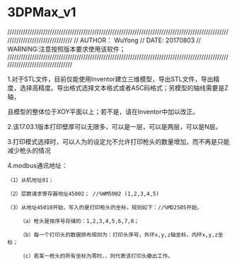 # 3DPMax_v1
////////////////////////////////////////////////////////////////////////////////////////////////////////////////////////////////
//     AUTHOR： WuYong
//     DATE: 20170803
//     WARNING:注意按照版本要求使用该软件；
////////////////////////////////////////////////////////////////////////////////////////////////////////////////////////////////


1.对于STL文件，目前仅能使用Inventor建立三维模型，导出STL文件，导出精度，选择高精度。导出格式选择文本格式或者ASC码格式；另模型的轴线需要是Z轴，

且模型的整体位于XOY平面以上；若不是，请在Inventor中加以改正。

2.该17.03.1版本打印壁厚可以无限多，可以是一层，可以是两层，可以是N层。

3.打印模式选择时，可以人为的设定允不允许打印枪头的数量增加，而不再是只能减少枪头的情况

4.modbus通讯地址：
	
    （1）从机地址01；

    （2）层数请求寄存器地址45002； //%WM5002 (1,2,3,4,5)

    （3）从地址45010开始，写入的是打印枪头的坐标，规则如下：//%MD2505开始，

        （a）枪头是按序号存储的：1,2,3,4,5,6,7,8；

        （b）每一个打印头的数据排布规则为：打印头序号，外环x,y,z轴坐标，内环x,y,z坐标；

        （c）若某一枪头的所有坐标为零时，，则代表该打印头撤出工作。
